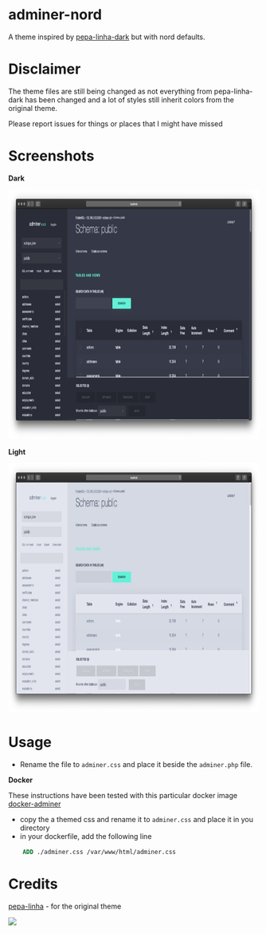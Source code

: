 # adminer-nord

A theme inspired by [pepa-linha-dark](https://github.com/pepa-linha/Adminer-Design-Dark) but with nord defaults.

# Disclaimer

The theme files are still being changed as not everything from pepa-linha-dark has been changed and a lot of styles still inherit colors from the original theme.

Please report issues for things or places that I might have missed

# Screenshots
**Dark**

<img height="500" src="/screenshots/dark.png"/>

**Light**

<img height="500" src="/screenshots/light.png"/>


# Usage

- Rename the file to `adminer.css` and place it beside the `adminer.php` file.

**Docker**

These instructions have been tested with this particular docker image [docker-adminer](https://hub.docker.com/_/adminer/)

- copy the a themed css and rename it to `adminer.css` and place it in you directory
- in your dockerfile, add the following line
```dockerfile
    ADD ./adminer.css /var/www/html/adminer.css
```

# Credits 
[pepa-linha](https://github.com/pepa-linha) - for the original theme


<a href="https://www.buymeacoffee.com/barelyhuman"><img src="https://img.buymeacoffee.com/button-api/?text=Buy me a coffee&emoji=&slug=barelyhuman&button_colour=000000&font_colour=ffffff&font_family=Inter&outline_colour=ffffff&coffee_colour=FFDD00"></a>
